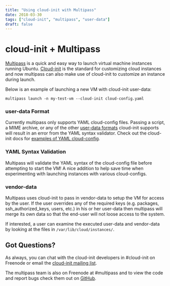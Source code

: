 ```yaml
---
title: "Using cloud-init with Multipass"
date: 2018-03-30
tags: ["cloud-init", "multipass", "user-data"]
draft: false
---
```


# cloud-init + Multipass

[Multipass](https://community.ubuntu.com/t/beta-release-multipass/2696) is a quick and easy way to launch virtual machine instances running Ubuntu. [Cloud-init](https://cloud-init.io/) is the standard for customizing cloud instances and now multipass can also make use of cloud-init to customize an instance during launch.

Below is an example of launching a new VM with cloud-init user-data:

```shell
multipass launch -n my-test-vm --cloud-init cloud-config.yaml
```

### user-data Format

Currently multipass only supports YAML cloud-config files. Passing a script, a MIME archive, or any of the other [user-data formats](http://cloudinit.readthedocs.io/en/latest/topics/format.html) cloud-init supports will result in an error from the YAML syntax validator. Check out the cloud-init docs for [examples of YAML cloud-config](http://cloudinit.readthedocs.io/en/latest/topics/examples.html).

### YAML Syntax Validation

Multipass will validate the YAML syntax of the cloud-config file before attempting to start the VM! A nice addition to help save time when experimenting with launching instances with various cloud-configs.

### vendor-data

Multipass uses cloud-init to pass in vendor-data to setup the VM for access by the user. If the user overrides any of the required keys (e.g. packages, ssh_authorized_keys, users, etc.) in his or her user-data then multipass will merge its own data so that the end-user will not loose access to the system.

If interested, a user can examine the executed user-data and vendor-data by looking at the files in `/var/lib/cloud/instances/`.

## Got Questions?

As always, you can chat with the cloud-init developers in #cloud-init on Freenode or email the [cloud-init mailing list](https://launchpad.net/~cloud-init).

The multipass team is also on Freenode at #multipass and to view the code and report bugs check them out on [GitHub](https://github.com/CanonicalLtd/multipass).
